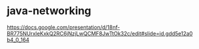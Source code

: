 # java-networking
https://docs.google.com/presentation/d/18nf-BR775NUrxIeKxkQ2RC6jNzjLwQCMF8JwTtOk32c/edit#slide=id.gdd5e12a0b4_0_164

